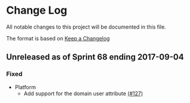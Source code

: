 # Change Log

All notable changes to this project will be documented in this file.

The format is based on [Keep a Changelog](http://keepachangelog.com/en/1.0.0/)

## Unreleased as of Sprint 68 ending 2017-09-04

### Fixed
- Platform
  - Add support for the domain user attribute [(#127)](https://github.com/ManageIQ/manageiq-appliance/pull/127)

